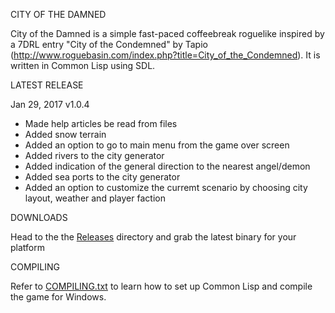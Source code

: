 CITY OF THE DAMNED

City of the Damned is a simple fast-paced coffeebreak roguelike inspired by a 7DRL entry "City of the Condemned" by Tapio (http://www.roguebasin.com/index.php?title=City_of_the_Condemned). 
It is written in Common Lisp using SDL.

LATEST RELEASE

Jan 29, 2017 v1.0.4

- Made help articles be read from files
- Added snow terrain
- Added an option to go to main menu from the game over screen
- Added rivers to the city generator
- Added indication of the general direction to the nearest angel/demon
- Added sea ports to the city generator
- Added an option to customize the curremt scenario by choosing city layout, weather and player faction

DOWNLOADS

Head to the the [Releases](https://github.com/gwathlobal/CotD/releases) directory and grab the latest binary for your platform

COMPILING

Refer to [COMPILING.txt](https://github.com/gwathlobal/CotD/blob/master/COMPILING.txt) to learn how to set up Common Lisp and compile the game for Windows.